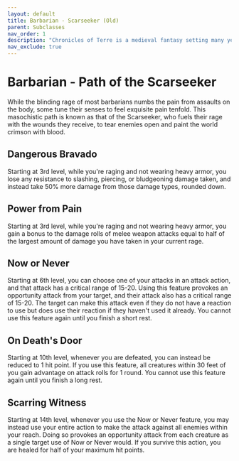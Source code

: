 ```yaml
---
layout: default
title: Barbarian - Scarseeker (Old)
parent: Subclasses
nav_order: 1
description: "Chronicles of Terre is a medieval fantasy setting many years in the writing."
nav_exclude: true
---
```


# Barbarian - Path of the Scarseeker

While the blinding rage of most barbarians numbs the pain from assaults on the body, some tune their senses to feel exquisite pain tenfold. This masochistic path is known as that of the Scarseeker, who fuels their rage with the wounds they receive, to tear enemies open and paint the world crimson with blood.

## Dangerous Bravado

Starting at 3rd level, while you're raging and not wearing heavy armor, you lose any resistance to slashing, piercing, or bludgeoning damage taken, and instead take 50% more damage from those damage types, rounded down.  

## Power from Pain

Starting at 3rd level, while you're raging and not wearing heavy armor, you gain a bonus to the damage rolls of melee weapon attacks equal to half of the largest amount of damage you have taken in your current rage.

## Now or Never

Starting at 6th level, you can choose one of your attacks in an attack action, and that attack has a critical range of 15-20. Using this feature provokes an opportunity attack from your target, and their attack also has a critical range of 15-20. The target can make this attack even if they do not have a reaction to use but does use their reaction if they haven't used it already. You cannot use this feature again until you finish a short rest.

## On Death's Door

Starting at 10th level, whenever you are defeated, you can instead be reduced to 1 hit point. If you use this feature, all creatures within 30 feet of you gain advantage on attack rolls for 1 round. You cannot use this feature again until you finish a long rest.

## Scarring Witness

Starting at 14th level, whenever you use the Now or Never feature, you may instead use your entire action to make the attack against all enemies within your reach. Doing so provokes an opportunity attack from each creature as a single target use of Now or Never would. If you survive this action, you are healed for half of your maximum hit points.